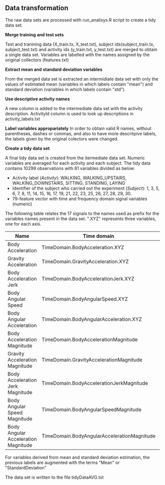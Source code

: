 Data transformation
-------------------
The raw data sets are processed with run_analisys.R script to create a tidy data set.

**Merge training and test sets**

Test and tranining data (X_train.tx, X_test.txt), subject ids(subject_train.tx, subject_test.txt) and activity ids (y_train.txt, y_test.txt) are merged to obtain a single data set. Variables are labelled with the names assigned by the original collectors (features.txt)

**Extract mean and standard deviation variables**

From the merged data set is extracted an intermidiate data set with only the values of estimated mean (variables in which labels contain "mean") and standard deviation (variables in which labels contain "std").

**Use descriptive activity names**

A new column is added to the intermediate data set with the activity description. ActivityId column is used to look up descriptions in activity_labels.txt

**Label variables appropariately**
In order to obtain valid R names, without parentheses, dashes or commas, and also to have more descritpive labels, the labels given by the original colectors were changed.

**Create a tidy data set**

A final tidy data set is created from the itermediate data set. Numeric variables are averaged for each activity and each subject. The tidy data contains 10299 observations with 81 variables divided as below:
- Activity label (*Activity*): WALKING, WALKING_UPSTAIRS, WALKING_DOWNSTAIRS, SITTING, STANDING, LAYING
- Identifier of the subject who carried out the experiment (*Subject*): 1, 3, 5, 6, 7, 8, 11, 14, 15, 16, 17, 19, 21, 22, 23, 25, 26, 27, 28, 29, 30.
- 79-feature vector with time and frequency domain signal variables (numeric)

The following table relates the 17 signals to the names used as prefix for the variables names present in the data set. ".XYZ" represents three variables, one for each axis. 

| Name                               | Time domain                                | Frequency domain                        |
| -----------------------------------|--------------------------------------------| ----------------------------------------|
| Body Acceleration                  | TimeDomain.BodyAcceleration.XYZ            | FrequencyDomain.BodyAcceleration.XYZ    |
| Gravity Acceleration               | TimeDomain.GravityAcceleration.XYZ         |                                         |
| Body Acceleration Jerk             | TimeDomain.BodyAccelerationJerk.XYZ        | FrequencyDomain.BodyAccelerationJerk.XYZ|
| Body Angular Speed                 | TimeDomain.BodyAngularSpeed.XYZ            | FrequencyDomain.BodyAngularSpeed.XYZ    |
| Body Angular Acceleration          | TimeDomain.BodyAngularAcceleration.XYZ     |
| Body Acceleration Magnitude        | TimeDomain.BodyAccelerationMagnitude       | FrequencyDomain.BodyAccelerationMagnitude|
| Gravity Acceleration Magnitude     | TimeDomain.GravityAccelerationMagnitude    |
| Body Acceleration Jerk Magnitude   | TimeDomain.BodyAccelerationJerkMagnitude   | FrequencyDomain.BodyAccelerationJerkMagnitude|
| Body Angular Speed Magnitude       | TimeDomain.BodyAngularSpeedMagnitude       | FrequencyDomain.BodyAngularSpeedMagnitude
| Body Angular Acceleration Magnitude| TimeDomain.BodyAngularAccelerationMagnitude| FrequencyDomain.BodyAngularAccelerationMagnitude|

For variables derived from mean and standard deviation estimation, the previous labels are augmented with the terms "Mean" or "StandardDeviation"

The data set is written to the file tidyDataAVG.txt
